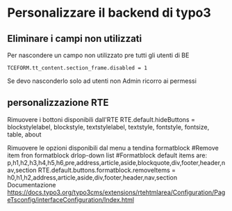 
# Personalizzare il backend di typo3

## Eliminare i campi non utilizzati 
Per nascondere un campo non utilizzato pre tutti gli utenti di BE
```
TCEFORM.tt_content.section_frame.disabled = 1 
```
Se devo nasconderlo solo ad utenti non Admin ricorro ai permessi

## personalizzazione RTE
Rimuovere i bottoni disponibili dall'RTE
RTE.default.hideButtons = blockstylelabel, blockstyle, textstylelabel, textstyle, fontstyle, fontsize, table, about

Rimuovere le opzioni disponibili dal menu a tendina formatblock
#Remove item fron formatblock drlop-down list
#Formatblock default items are: p,h1,h2,h3,h4,h5,h6,pre,address,article,aside,blockquote,div,footer,header,nav,section
RTE.default.buttons.formatblock.removeItems = h0,h1,h2,address,article,aside,div,footer,header,nav,section
Documentazione
https://docs.typo3.org/typo3cms/extensions/rtehtmlarea/Configuration/PageTsconfig/interfaceConfiguration/Index.html

